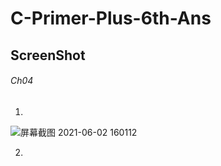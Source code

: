 # C-Primer-Plus-6th-Ans

## **ScreenShot**


###### Ch04

1.
![屏幕截图 2021-06-02 160112](https://user-images.githubusercontent.com/65354319/120446427-1fd12400-c3bc-11eb-8c3f-8d682167b303.png)

2.

